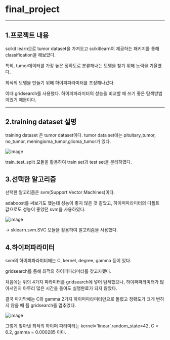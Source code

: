 # final_project
---
## 1.프로젝트 내용
scikit learn으로 tumor dataset을 가져오고 scikitlearn이 제공하는 패키지를 통해 classification을 해보았다. 

특히, tumor데이터를 가장 높은 정확도로 분류해내는 모델을 찾기 위해 노력을 기울였다.

최적의 모델을 만들기 위해 하이퍼파라미터를 조정해나갔다. 

이때 gridsearch를 사용했다. 하이퍼파라미터의 성능을 비교할 때 쓰기 좋은 탐색방법이었기 때문이다.

---
## 2.training dataset 설명
training dataset 은 tumor dataset이다. tumor data set에는 pituitary_tumor, no_tumor, meningioma_tumor,glioma_tumor가 있다.

![image](https://github.com/yeojuni/final_project/assets/109058626/fd7c93c8-11f1-428e-9802-7e6b4834860f)

train_test_split 모듈을 활용하여 train set과 test set을 분리하였다.


## 3.선택한 알고리즘
선택한 알고리즘은 svm(Support Vector Machines)이다.

adaboost를 써보기도 했는데 성능이 좋지 않은 것 같았고, 하이퍼파라미터의 디폴트 값으로도 성능이 좋았던 svm을 사용하였다.


![image](https://github.com/yeojuni/final_project/assets/109058626/a4c8d221-5c17-4bc8-ac8c-c56ed3796c7d)


-> sklearn.svm.SVC 모듈을 활용하여 알고리즘을 사용했다.




## 4.하이퍼파라미터

svm의 하이퍼파라미터에는 C, kernel, degree, gamma 등이 있다.

gridsearch를 통해 최적의 하이퍼파라미터를 찾고자했다.

처음에는 위의 4가지 파라미터를 gridsearch에 넣어 탐색했으나, 하이퍼파라미터가 많아서인지 아무리 많은 시간을 들여도 실행완료가 되지 않았다.

결국 마지막에는 C와 gamma 2가지 하이퍼파라미터만으로 돌렸고 정확도가 크게 변하지 않을 때 쯤 gridsearch를 멈추었다. 

![image](https://github.com/yeojuni/final_project/assets/109058626/21f0e5ab-eafe-4730-9e02-b922f4d6aa60)

그렇게 찾아낸 최적의 하이퍼 파라미터는 kernel='linear',random_state=42, C = 6.2, gamma =  0.000285 이다.




